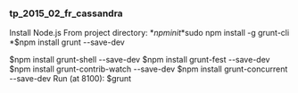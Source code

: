 ### tp_2015_02_fr_cassandra
Install Node.js
From project directory:
*$npm init
*$sudo npm install -g grunt-cli
*$npm install grunt --save-dev

$npm install grunt-shell --save-dev
$npm install grunt-fest --save-dev
$npm install grunt-contrib-watch --save-dev
$npm install grunt-concurrent --save-dev
Run (at 8100):
$grunt
